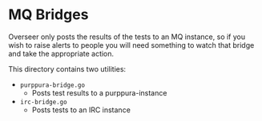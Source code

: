 # MQ Bridges

Overseer only posts the results of the tests to an MQ instance, so if
you wish to raise alerts to people you will need something to watch
that bridge and take the appropriate action.

This directory contains two utilities:

* `purppura-bridge.go`
   * Posts test results to a purppura-instance
* `irc-bridge.go`
   * Posts tests to an IRC instance
